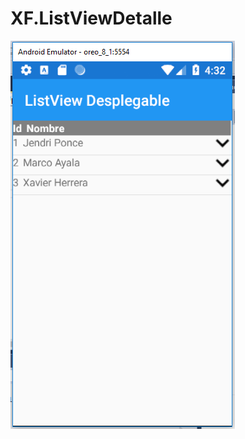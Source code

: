 # XF.ListViewDetalle
<img src="https://github.com/elmarkos23/XF.ListViewDetalle/blob/master/imagen.PNG" />
